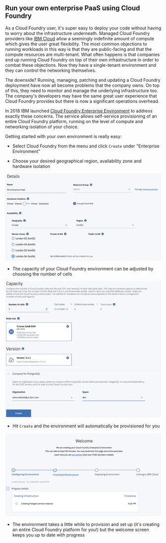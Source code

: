 ## Run your own enterprise PaaS using Cloud Foundry

As a Cloud Foundry user, it's super easy to deploy your code without having to worry about the infrastructure underneath. Managed Cloud Foundry providers like [IBM Cloud](https://cloud.ibm.com) allow a seemingly indefinite amount of compute which gives the user great flexibility. The most common objections to running workloads in this way is that they are public-facing and that the compute resources are multi-tenant. What often happens is that companies end up running Cloud Foundry on top of their own infrastructure in order to combat these objections. Now they have a single-tenant environment and they can control the networking themselves.

The downside? Running, managing, patching and updating a Cloud Foundry deployment have now all become problems that the company owns. On top of this, they need to monitor and manage the underlying infrastructure too. The company's developers may have the same great user experience that Cloud Foundry provides but there is now a significant operations overhead.

In 2018 IBM launched [Cloud Foundry Enterprise Environment](https://cloud.ibm.com/docs/cloud-foundry?topic=cloud-foundry-about#about) to address exactly these concerns. The service allows self-service provisioning of an entire Cloud Foundry platform, running on the level of compute and networking isolation of your choice.

Getting started with your own environment is really easy:

- Select Cloud Foundry from the menu and click `Create` under "Enterprise Environment"

- Choose your desired geographical region, availability zone and hardware isolation

![provisioning details](images/provision-details.png)

- The capacity of your Cloud Foundry environment can be adjusted by choosing the number of cells

![capacity](images/capacity.png)

- Hit `Create` and the environment will automatically be provisioned for you

![welcome](images/welcome.png)

- The environment takes a little while to provision and set up (it's creating an entire Cloud Foundry platform for you!) but the welcome screen keeps you up to date with progress
